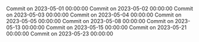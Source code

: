 Commit on 2023-05-01 00:00:00
Commit on 2023-05-02 00:00:00
Commit on 2023-05-03 00:00:00
Commit on 2023-05-04 00:00:00
Commit on 2023-05-05 00:00:00
Commit on 2023-05-08 00:00:00
Commit on 2023-05-13 00:00:00
Commit on 2023-05-15 00:00:00
Commit on 2023-05-21 00:00:00
Commit on 2023-05-23 00:00:00
